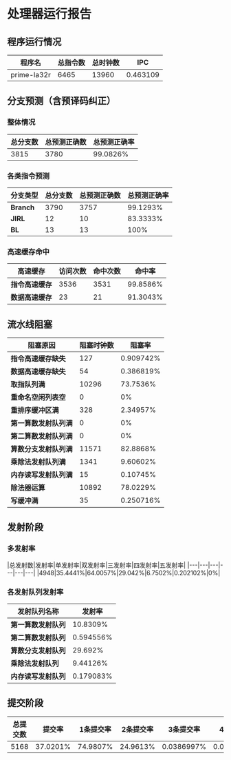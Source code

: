 # 处理器运行报告
## 程序运行情况
|程序名|总指令数|总时钟数|IPC|
|---|---|---|---|
|prime-la32r|6465|13960|0.463109|

## 分支预测（含预译码纠正）
### 整体情况
|总分支数|总预测正确数|总预测正确率|
|---|---|---|
|3815|3780|99.0826%|

### 各类指令预测
|分支类型|总分支数|总预测正确数|总预测正确率|
|---|---|---|---|
|**Branch**| 3790 | 3757 | 99.1293%|
|**JIRL**| 12 | 10 | 83.3333%|
|**BL**| 13 | 13 | 100%|

### 高速缓存命中
|高速缓存|访问次数|命中次数|命中率|
|---|---|---|---|
|**指令高速缓存**| 3536 | 3531 | 99.8586%|
|**数据高速缓存**| 23 | 21 | 91.3043%|
## 流水线阻塞
|阻塞原因|阻塞时钟数|阻塞率|
|---|---|---|
|**指令高速缓存缺失**| 127 | 0.909742%|
|**数据高速缓存缺失**| 54 | 0.386819%|
|**取指队列满**| 10296 | 73.7536%|
|**重命名空闲列表空**|0 | 0%|
|**重排序缓冲区满**|328 | 2.34957%|
|**第一算数发射队列满**|0 | 0%|
|**第二算数发射队列满**|0 | 0%|
|**算数分支发射队列满**|11571 | 82.8868%|
|**乘除法发射队列满**|1341 | 9.60602%|
|**内存读写发射队列满**|15 | 0.10745%|
|**除法器运算**|10892 | 78.0229%|
|**写缓冲满**|35 | 0.250716%|

## 发射阶段
### 多发射率
|总发射数|发射率|单发射率|双发射率|三发射率|四发射率|五发射率|
|---|---|---|---|---|---|
|4948|35.4441%|64.0057%|29.042%|6.7502%|0.202102%|0%|

### 各发射队列发射率
|发射队列名称|发射率|
|---|---|
|**第一算数发射队列**|10.8309%|
|**第二算数发射队列**|0.594556%|
|**算数分支发射队列**|29.692%|
|**乘除法发射队列**|9.44126%|
|**内存读写发射队列**|0.179083%|

## 提交阶段
|总提交数|提交率|1条提交率|2条提交率|3条提交率|4条提交率|
|---|---|---|---|---|---|
|5168|37.0201%|74.9807%|24.9613%|0.0386997%|0.0193498%|
